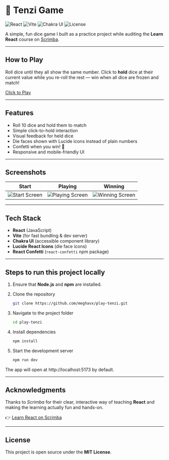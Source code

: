# 🎲 Tenzi Game

![React](https://img.shields.io/badge/React-20232A?style=flat&logo=react)
![Vite](https://img.shields.io/badge/Vite-646CFF?style=flat&logo=vite&logoColor=white)
![Chakra UI](https://img.shields.io/badge/Chakra--UI-319795?style=flat&logo=chakraui&logoColor=white)
![License](https://img.shields.io/badge/license-MIT-green)

A simple, fun dice game I built as a practice project while auditing the **Learn React** course on [Scrimba](https://scrimba.com/). 

---

## How to Play
Roll dice until they all show the same number. Click to **hold** dice at their current value while you re-roll the rest — win when all dice are frozen and match!

[Click to Play](https://your-live-deployment-link.com)

---

## Features

- Roll 10 dice and hold them to match
- Simple click-to-hold interaction
- Visual feedback for held dice
- Die faces shown with Lucide icons instead of plain numbers
- Confetti when you win! 🎉
- Responsive and mobile-friendly UI

---

## Screenshots

|  Start | Playing | Winning |
|--------|---------|---------|
| ![Start Screen](https://github.com/user-attachments/assets/b121255a-1990-4f54-bd79-ce51387b5291) | ![Playing Screen](https://github.com/user-attachments/assets/48bba5fd-9d34-4518-9c54-b6a788c3a0dd) | ![Winning Screen](https://github.com/user-attachments/assets/179c5dda-5c45-4e88-aca3-14279dc1b3a2) |

---

## Tech Stack

- **React** (JavaScript)
- **Vite** (for fast bundling & dev server)
- **Chakra UI** (accessible component library)
- **Lucide React Icons** (die face icons)
- **React Confetti** (`react-confetti` npm package)

---

## Steps to run this project locally

1. Ensure that **Node.js** and **npm** are installed.

2. Clone the repository  
   ```bash
   git clone https://github.com/meghavx/play-tenzi.git
3. Navigate to the project folder
   ```bash
   cd play-tenzi
4. Install dependencies
   ```bash
   npm install
5. Start the development server
   ```bash
   npm run dev

The app will open at http://localhost:5173 by default.

---

## Acknowledgments

Thanks to *Scrimba* for their clear, interactive way of teaching **React** and making the learning actually fun and hands-on.

👉 [Learn React on Scrimba](https://scrimba.com/learn-react-c0e)

---

## License

This project is open source under the **MIT License**.

